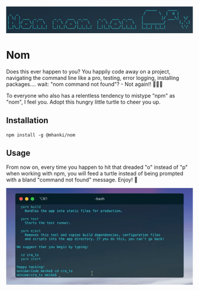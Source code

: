 ![screenshot of the terminal turtle](https://raw.githubusercontent.com/mhanki/Nom/master/assets/nom.jpg)

# Nom

Does this ever happen to you? You happily code away on a project, navigating the command line like a pro, testing, error logging, installing packages.... wait: "nom command not found"? - Not again!! 🤦🏻‍♀️  

To everyone who also has a relentless tendency to mistype "npm" as "nom", I feel you. Adopt this hungry little turtle to cheer you up.

## Installation
```
npm install -g @mhanki/nom
```

## Usage

From now on, every time you happen to hit that dreaded "o" instead of "p" when working with npm, you will feed a turtle instead of being prompted with a bland "command not found" message. Enjoy! 🍓

![gif of the terminal turtle being "fed"](https://raw.githubusercontent.com/mhanki/Nom/master/assets/nom.gif)